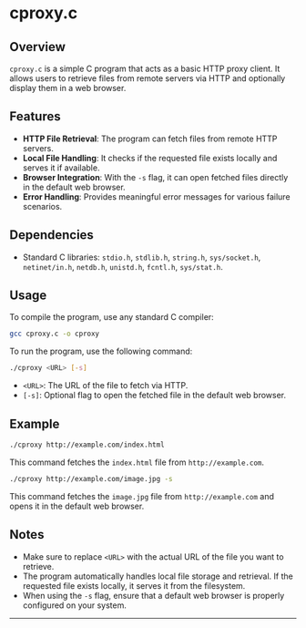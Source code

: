 # cproxy.c

## Overview

`cproxy.c` is a simple C program that acts as a basic HTTP proxy client. It allows users to retrieve files from remote servers via HTTP and optionally display them in a web browser.

## Features

- **HTTP File Retrieval**: The program can fetch files from remote HTTP servers.
- **Local File Handling**: It checks if the requested file exists locally and serves it if available.
- **Browser Integration**: With the `-s` flag, it can open fetched files directly in the default web browser.
- **Error Handling**: Provides meaningful error messages for various failure scenarios.

## Dependencies

- Standard C libraries: `stdio.h`, `stdlib.h`, `string.h`, `sys/socket.h`, `netinet/in.h`, `netdb.h`, `unistd.h`, `fcntl.h`, `sys/stat.h`.

## Usage

To compile the program, use any standard C compiler:

```bash
gcc cproxy.c -o cproxy
```

To run the program, use the following command:

```bash
./cproxy <URL> [-s]
```

- `<URL>`: The URL of the file to fetch via HTTP.
- `[-s]`: Optional flag to open the fetched file in the default web browser.

## Example

```bash
./cproxy http://example.com/index.html
```

This command fetches the `index.html` file from `http://example.com`.

```bash
./cproxy http://example.com/image.jpg -s
```

This command fetches the `image.jpg` file from `http://example.com` and opens it in the default web browser.

## Notes

- Make sure to replace `<URL>` with the actual URL of the file you want to retrieve.
- The program automatically handles local file storage and retrieval. If the requested file exists locally, it serves it from the filesystem.
- When using the `-s` flag, ensure that a default web browser is properly configured on your system.

--- 
